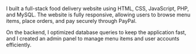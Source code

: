 I built a full-stack food delivery website using HTML, CSS, JavaScript, PHP, and MySQL. The website is fully responsive, allowing users to browse menu items, place orders, and pay securely through PayPal.

On the backend, I optimized database queries to keep the application fast, and I created an admin panel to manage menu items and user accounts efficiently.
